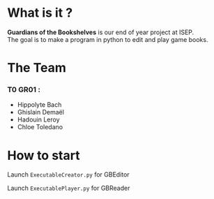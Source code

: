

# What is it ?

**Guardians of the Bookshelves** is our end of year project at ISEP.  
The goal is to make a program in python to edit and play game books.

# The Team

### T0 GR01 :

- Hippolyte Bach
- Ghislain Demaël
- Hadouin Leroy
- Chloe Toledano

# How to start

Launch `ExecutableCreator.py` for GBEditor

Launch `ExecutablePlayer.py` for GBReader
